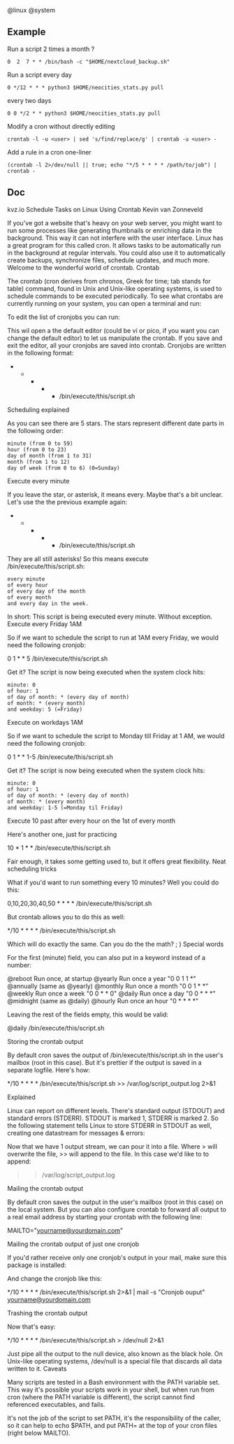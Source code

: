 @linux
@system

## Example

Run a script 2 times a month ?

    0  2  7 * * /bin/bash -c "$HOME/nextcloud_backup.sh"

Run a script every day

    0 */12 * * * python3 $HOME/neocities_stats.py pull

every two days 

    0 0 */2 * * python3 $HOME/neocities_stats.py pull

Modify a cron without directly editing

    crontab -l -u <user> | sed 's/find/replace/g' | crontab -u <user> -

Add a rule in a cron one-liner
    
    (crontab -l 2>/dev/null || true; echo "*/5 * * * * /path/to/job") | crontab -

## Doc

kvz.io
Schedule Tasks on Linux Using Crontab
Kevin van Zonneveld

If you've got a website that's heavy on your web server, you might want to run some processes like generating thumbnails or enriching data in the background. This way it can not interfere with the user interface. Linux has a great program for this called cron. It allows tasks to be automatically run in the background at regular intervals. You could also use it to automatically create backups, synchronize files, schedule updates, and much more. Welcome to the wonderful world of crontab.
Crontab

The crontab (cron derives from chronos, Greek for time; tab stands for table) command, found in Unix and Unix-like operating systems, is used to schedule commands to be executed periodically. To see what crontabs are currently running on your system, you can open a terminal and run:

To edit the list of cronjobs you can run:

This wil open a the default editor (could be vi or pico, if you want you can change the default editor) to let us manipulate the crontab. If you save and exit the editor, all your cronjobs are saved into crontab. Cronjobs are written in the following format:

* * * * * /bin/execute/this/script.sh

Scheduling explained

As you can see there are 5 stars. The stars represent different date parts in the following order:

    minute (from 0 to 59)
    hour (from 0 to 23)
    day of month (from 1 to 31)
    month (from 1 to 12)
    day of week (from 0 to 6) (0=Sunday)

Execute every minute

If you leave the star, or asterisk, it means every. Maybe that's a bit unclear. Let's use the the previous example again:

* * * * * /bin/execute/this/script.sh

They are all still asterisks! So this means execute /bin/execute/this/script.sh:

    every minute
    of every hour
    of every day of the month
    of every month
    and every day in the week.

In short: This script is being executed every minute. Without exception.
Execute every Friday 1AM

So if we want to schedule the script to run at 1AM every Friday, we would need the following cronjob:

0 1 * * 5 /bin/execute/this/script.sh

Get it? The script is now being executed when the system clock hits:

    minute: 0
    of hour: 1
    of day of month: * (every day of month)
    of month: * (every month)
    and weekday: 5 (=Friday)

Execute on workdays 1AM

So if we want to schedule the script to Monday till Friday at 1 AM, we would need the following cronjob:

0 1 * * 1-5 /bin/execute/this/script.sh

Get it? The script is now being executed when the system clock hits:

    minute: 0
    of hour: 1
    of day of month: * (every day of month)
    of month: * (every month)
    and weekday: 1-5 (=Monday til Friday)

Execute 10 past after every hour on the 1st of every month

Here's another one, just for practicing

10 * 1 * * /bin/execute/this/script.sh

Fair enough, it takes some getting used to, but it offers great flexibility.
Neat scheduling tricks

What if you'd want to run something every 10 minutes? Well you could do this:

0,10,20,30,40,50 * * * * /bin/execute/this/script.sh

But crontab allows you to do this as well:

*/10 * * * * /bin/execute/this/script.sh

Which will do exactly the same. Can you do the the math? ; )
Special words

For the first (minute) field, you can also put in a keyword instead of a number:

@reboot     Run once, at startup
@yearly     Run once  a year     "0 0 1 1 *"
@annually   (same as  @yearly)
@monthly    Run once  a month    "0 0 1 * *"
@weekly     Run once  a week     "0 0 * * 0"
@daily      Run once  a day      "0 0 * * *"
@midnight   (same as  @daily)
@hourly     Run once  an hour    "0 * * * *"

Leaving the rest of the fields empty, this would be valid:

@daily /bin/execute/this/script.sh

Storing the crontab output

By default cron saves the output of /bin/execute/this/script.sh in the user's mailbox (root in this case). But it's prettier if the output is saved in a separate logfile. Here's how:

*/10 * * * * /bin/execute/this/script.sh >> /var/log/script_output.log 2>&1

Explained

Linux can report on different levels. There's standard output (STDOUT) and standard errors (STDERR). STDOUT is marked 1, STDERR is marked 2. So the following statement tells Linux to store STDERR in STDOUT as well, creating one datastream for messages & errors:

Now that we have 1 output stream, we can pour it into a file. Where > will overwrite the file, >> will append to the file. In this case we'd like to to append:

>> /var/log/script_output.log

Mailing the crontab output

By default cron saves the output in the user's mailbox (root in this case) on the local system. But you can also configure crontab to forward all output to a real email address by starting your crontab with the following line:

MAILTO="yourname@yourdomain.com"

Mailing the crontab output of just one cronjob

If you'd rather receive only one cronjob's output in your mail, make sure this package is installed:

And change the cronjob like this:

*/10 * * * * /bin/execute/this/script.sh 2>&1 | mail -s "Cronjob ouput" yourname@yourdomain.com

Trashing the crontab output

Now that's easy:

*/10 * * * * /bin/execute/this/script.sh > /dev/null 2>&1

Just pipe all the output to the null device, also known as the black hole. On Unix-like operating systems, /dev/null is a special file that discards all data written to it.
Caveats

Many scripts are tested in a Bash environment with the PATH variable set. This way it's possible your scripts work in your shell, but when run from cron (where the PATH variable is different), the script cannot find referenced executables, and fails.

It's not the job of the script to set PATH, it's the responsibility of the caller, so it can help to echo $PATH, and put PATH=<the result> at the top of your cron files (right below MAILTO).

